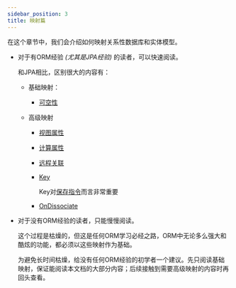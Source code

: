 ```yaml
---
sidebar_position: 3
title: 映射篇
---
```


在这个章节中，我们会介绍如何映射关系性数据库和实体模型。

-   对于有ORM经验 *(尤其是JPA经验)* 的读者，可以快速阅读。

    和JPA相比，区别很大的内容有：

    -   基础映射：
        -   [可空性](./base/nullity.mdx)

    -   高级映射
        -   [视图属性](./advanced/view/)

        -   [计算属性](./advanced/calculated/)

        -   [远程关联](./advanced/remote)

        -   [Key](./advanced/key)
        
            Key对[保存指令](../mutation/save-command/)而言非常重要

        -   [OnDissociate](./advanced/on-dissociate)

-   对于没有ORM经验的读者，只能慢慢阅读。

    这个过程是枯燥的，但这是任何ORM学习必经之路，ORM中无论多么强大和酷炫的功能，都必须以这些映射作为基础。

    为避免长时间枯燥，给没有任何ORM经验的初学者一个建议。先只阅读基础映射，保证能阅读本文档的大部分内容；后续接触到需要高级映射的内容时再回头查看。